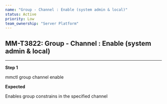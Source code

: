 ```yaml
---
name: "Group - Channel : Enable (system admin & local)"
status: Active
priority: Low
team_ownership: "Server Platform"
---
```


## MM-T3822: Group - Channel : Enable (system admin & local)

---

**Step 1**

mmctl group channel enable

**Expected**

Enables group constrains in the specified channel
